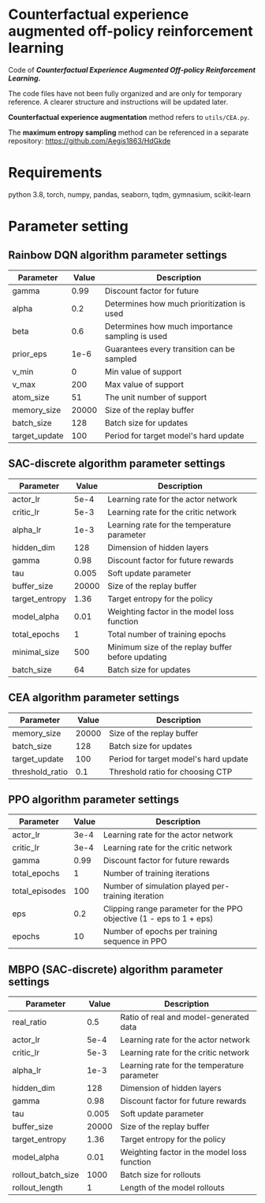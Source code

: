 # Counterfactual experience augmented off-policy reinforcement learning

Code of ***Counterfactual Experience Augmented Off-policy Reinforcement Learning.***

The code files have not been fully organized and are only for temporary reference. A clearer structure and instructions will be updated later.

**Counterfactual experience augmentation** method refers to `utils/CEA.py`.

The **maximum entropy sampling** method can be referenced in a separate repository: https://github.com/Aegis1863/HdGkde

# Requirements

python 3.8, torch, numpy, pandas, seaborn, tqdm, gymnasium, scikit-learn

# Parameter setting

## Rainbow DQN algorithm parameter settings

| **Parameter** | **Value** | **Description**                                 |
| ------------- | --------- | ----------------------------------------------- |
| gamma         | 0.99      | Discount factor for future                      |
| alpha         | 0.2       | Determines how much prioritization is used      |
| beta          | 0.6       | Determines how much importance sampling is used |
| prior_eps     | 1e-6      | Guarantees every transition can be sampled      |
| v_min         | 0         | Min value of support                            |
| v_max         | 200       | Max value of support                            |
| atom_size     | 51        | The unit number of support                      |
| memory_size   | 20000     | Size of the replay buffer                       |
| batch_size    | 128       | Batch size for updates                          |
| target_update | 100       | Period for target model's hard update           |

## SAC-discrete algorithm parameter settings

| **Parameter**  | **Value** | **Description**                                   |
| -------------- | --------- | ------------------------------------------------- |
| actor_lr       | 5e-4      | Learning rate for the actor network               |
| critic_lr      | 5e-3      | Learning rate for the critic network              |
| alpha_lr       | 1e-3      | Learning rate for the temperature parameter       |
| hidden_dim     | 128       | Dimension of hidden layers                        |
| gamma          | 0.98      | Discount factor for future rewards                |
| tau            | 0.005     | Soft update parameter                             |
| buffer_size    | 20000     | Size of the replay buffer                         |
| target_entropy | 1.36      | Target entropy for the policy                     |
| model_alpha    | 0.01      | Weighting factor in the model loss function       |
| total_epochs   | 1         | Total number of training epochs                   |
| minimal_size   | 500       | Minimum size of the replay buffer before updating |
| batch_size     | 64        | Batch size for updates                            |

## CEA algorithm parameter settings

| **Parameter**   | **Value** | **Description**                       |
| --------------- | --------- | ------------------------------------- |
| memory_size     | 20000     | Size of the replay buffer             |
| batch_size      | 128       | Batch size for updates                |
| target_update   | 100       | Period for target model's hard update |
| threshold_ratio | 0.1       | Threshold ratio for choosing CTP      |

## PPO algorithm parameter settings

| **Parameter**  | **Value** | **Description**                                                     |
| -------------- | --------- | ------------------------------------------------------------------- |
| actor_lr       | 3e-4      | Learning rate for the actor network                                 |
| critic_lr      | 3e-4      | Learning rate for the critic network                                |
| gamma          | 0.99      | Discount factor for future rewards                                  |
| total_epochs   | 1         | Number of training iterations                                       |
| total_episodes | 100       | Number of simulation played per-training iteration                  |
| eps            | 0.2       | Clipping range parameter for the PPO objective (1 - eps to 1 + eps) |
| epochs         | 10        | Number of epochs per training sequence in PPO                       |

## MBPO (SAC-discrete) algorithm parameter settings

| **Parameter**      | **Value** | **Description**                             |
| ------------------ | --------- | ------------------------------------------- |
| real_ratio         | 0.5       | Ratio of real and model-generated data      |
| actor_lr           | 5e-4      | Learning rate for the actor network         |
| critic_lr          | 5e-3      | Learning rate for the critic network        |
| alpha_lr           | 1e-3      | Learning rate for the temperature parameter |
| hidden_dim         | 128       | Dimension of hidden layers                  |
| gamma              | 0.98      | Discount factor for future rewards          |
| tau                | 0.005     | Soft update parameter                       |
| buffer_size        | 20000     | Size of the replay buffer                   |
| target_entropy     | 1.36      | Target entropy for the policy               |
| model_alpha        | 0.01      | Weighting factor in the model loss function |
| rollout_batch_size | 1000      | Batch size for rollouts                     |
| rollout_length     | 1         | Length of the model rollouts                |
